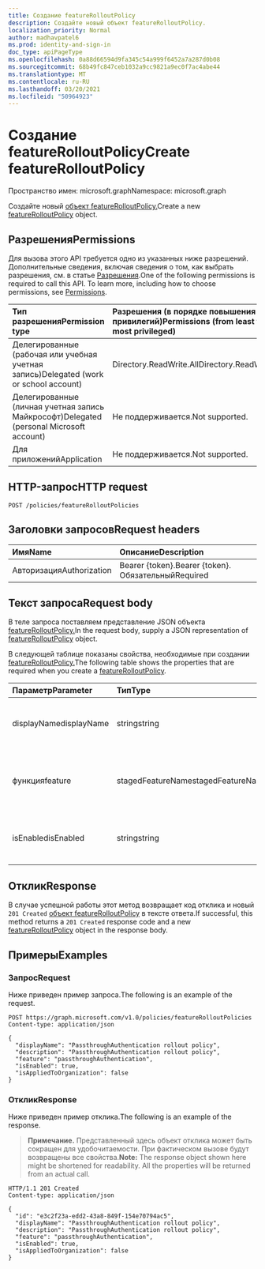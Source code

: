 ```yaml
---
title: Создание featureRolloutPolicy
description: Создайте новый объект featureRolloutPolicy.
localization_priority: Normal
author: madhavpatel6
ms.prod: identity-and-sign-in
doc_type: apiPageType
ms.openlocfilehash: 0a88d66594d9fa345c54a999f6452a7a287d0b08
ms.sourcegitcommit: 68b49fc847ceb1032a9cc9821a9ec0f7ac4abe44
ms.translationtype: MT
ms.contentlocale: ru-RU
ms.lasthandoff: 03/20/2021
ms.locfileid: "50964923"
---
```

# <a name="create-featurerolloutpolicy"></a><span data-ttu-id="47e58-103">Создание featureRolloutPolicy</span><span class="sxs-lookup"><span data-stu-id="47e58-103">Create featureRolloutPolicy</span></span>

<span data-ttu-id="47e58-104">Пространство имен: microsoft.graph</span><span class="sxs-lookup"><span data-stu-id="47e58-104">Namespace: microsoft.graph</span></span>

<span data-ttu-id="47e58-105">Создайте новый [объект featureRolloutPolicy.](../resources/featurerolloutpolicy.md)</span><span class="sxs-lookup"><span data-stu-id="47e58-105">Create a new [featureRolloutPolicy](../resources/featurerolloutpolicy.md) object.</span></span>

## <a name="permissions"></a><span data-ttu-id="47e58-106">Разрешения</span><span class="sxs-lookup"><span data-stu-id="47e58-106">Permissions</span></span>

<span data-ttu-id="47e58-p101">Для вызова этого API требуется одно из указанных ниже разрешений. Дополнительные сведения, включая сведения о том, как выбрать разрешения, см. в статье [Разрешения](/graph/permissions-reference).</span><span class="sxs-lookup"><span data-stu-id="47e58-p101">One of the following permissions is required to call this API. To learn more, including how to choose permissions, see [Permissions](/graph/permissions-reference).</span></span>

| <span data-ttu-id="47e58-109">Тип разрешения</span><span class="sxs-lookup"><span data-stu-id="47e58-109">Permission type</span></span>                        | <span data-ttu-id="47e58-110">Разрешения (в порядке повышения привилегий)</span><span class="sxs-lookup"><span data-stu-id="47e58-110">Permissions (from least to most privileged)</span></span> |
|:---------------------------------------|:--------------------------------------------|
| <span data-ttu-id="47e58-111">Делегированные (рабочая или учебная учетная запись)</span><span class="sxs-lookup"><span data-stu-id="47e58-111">Delegated (work or school account)</span></span>     | <span data-ttu-id="47e58-112">Directory.ReadWrite.All</span><span class="sxs-lookup"><span data-stu-id="47e58-112">Directory.ReadWrite.All</span></span> |
| <span data-ttu-id="47e58-113">Делегированные (личная учетная запись Майкрософт)</span><span class="sxs-lookup"><span data-stu-id="47e58-113">Delegated (personal Microsoft account)</span></span> | <span data-ttu-id="47e58-114">Не поддерживается.</span><span class="sxs-lookup"><span data-stu-id="47e58-114">Not supported.</span></span> |
| <span data-ttu-id="47e58-115">Для приложений</span><span class="sxs-lookup"><span data-stu-id="47e58-115">Application</span></span>                            | <span data-ttu-id="47e58-116">Не поддерживается.</span><span class="sxs-lookup"><span data-stu-id="47e58-116">Not supported.</span></span> |

## <a name="http-request"></a><span data-ttu-id="47e58-117">HTTP-запрос</span><span class="sxs-lookup"><span data-stu-id="47e58-117">HTTP request</span></span>

<!-- { "blockType": "ignored" } -->

```http
POST /policies/featureRolloutPolicies
```

## <a name="request-headers"></a><span data-ttu-id="47e58-118">Заголовки запросов</span><span class="sxs-lookup"><span data-stu-id="47e58-118">Request headers</span></span>

| <span data-ttu-id="47e58-119">Имя</span><span class="sxs-lookup"><span data-stu-id="47e58-119">Name</span></span>          | <span data-ttu-id="47e58-120">Описание</span><span class="sxs-lookup"><span data-stu-id="47e58-120">Description</span></span>   |
|:--------------|:--------------|
| <span data-ttu-id="47e58-121">Авторизация</span><span class="sxs-lookup"><span data-stu-id="47e58-121">Authorization</span></span> | <span data-ttu-id="47e58-122">Bearer {token}.</span><span class="sxs-lookup"><span data-stu-id="47e58-122">Bearer {token}.</span></span> <span data-ttu-id="47e58-123">Обязательный</span><span class="sxs-lookup"><span data-stu-id="47e58-123">Required</span></span> |

## <a name="request-body"></a><span data-ttu-id="47e58-124">Текст запроса</span><span class="sxs-lookup"><span data-stu-id="47e58-124">Request body</span></span>

<span data-ttu-id="47e58-125">В теле запроса поставляем представление JSON объекта [featureRolloutPolicy.](../resources/featurerolloutpolicy.md)</span><span class="sxs-lookup"><span data-stu-id="47e58-125">In the request body, supply a JSON representation of [featureRolloutPolicy](../resources/featurerolloutpolicy.md) object.</span></span>

<span data-ttu-id="47e58-126">В следующей таблице показаны свойства, необходимые при создании [featureRolloutPolicy.](../resources/featurerolloutpolicy.md)</span><span class="sxs-lookup"><span data-stu-id="47e58-126">The following table shows the properties that are required when you create a [featureRolloutPolicy](../resources/featurerolloutpolicy.md).</span></span>

| <span data-ttu-id="47e58-127">Параметр</span><span class="sxs-lookup"><span data-stu-id="47e58-127">Parameter</span></span> | <span data-ttu-id="47e58-128">Тип</span><span class="sxs-lookup"><span data-stu-id="47e58-128">Type</span></span> | <span data-ttu-id="47e58-129">Описание</span><span class="sxs-lookup"><span data-stu-id="47e58-129">Description</span></span>|
|:---------------|:--------|:----------|
|<span data-ttu-id="47e58-130">displayName</span><span class="sxs-lookup"><span data-stu-id="47e58-130">displayName</span></span> |<span data-ttu-id="47e58-131">string</span><span class="sxs-lookup"><span data-stu-id="47e58-131">string</span></span> |<span data-ttu-id="47e58-132">Имя отображения для этой политики выкатки функций.</span><span class="sxs-lookup"><span data-stu-id="47e58-132">The display name for this feature rollout policy.</span></span>|
|<span data-ttu-id="47e58-133">функция</span><span class="sxs-lookup"><span data-stu-id="47e58-133">feature</span></span> |<span data-ttu-id="47e58-134">stagedFeatureName</span><span class="sxs-lookup"><span data-stu-id="47e58-134">stagedFeatureName</span></span> |<span data-ttu-id="47e58-135">Функция, которая будет выкатываться с помощью этой политики.</span><span class="sxs-lookup"><span data-stu-id="47e58-135">The feature that would be rolled out using this policy.</span></span>|
|<span data-ttu-id="47e58-136">isEnabled</span><span class="sxs-lookup"><span data-stu-id="47e58-136">isEnabled</span></span> |<span data-ttu-id="47e58-137">string</span><span class="sxs-lookup"><span data-stu-id="47e58-137">string</span></span> |<span data-ttu-id="47e58-138">Указывает, включена ли выкатка функций.</span><span class="sxs-lookup"><span data-stu-id="47e58-138">Indicates whether the feature rollout is enabled.</span></span>|

## <a name="response"></a><span data-ttu-id="47e58-139">Отклик</span><span class="sxs-lookup"><span data-stu-id="47e58-139">Response</span></span>

<span data-ttu-id="47e58-140">В случае успешной работы этот метод возвращает код отклика и новый `201 Created` [объект featureRolloutPolicy](../resources/featurerolloutpolicy.md) в тексте ответа.</span><span class="sxs-lookup"><span data-stu-id="47e58-140">If successful, this method returns a `201 Created` response code and a new [featureRolloutPolicy](../resources/featurerolloutpolicy.md) object in the response body.</span></span>

## <a name="examples"></a><span data-ttu-id="47e58-141">Примеры</span><span class="sxs-lookup"><span data-stu-id="47e58-141">Examples</span></span>

### <a name="request"></a><span data-ttu-id="47e58-142">Запрос</span><span class="sxs-lookup"><span data-stu-id="47e58-142">Request</span></span>

<span data-ttu-id="47e58-143">Ниже приведен пример запроса.</span><span class="sxs-lookup"><span data-stu-id="47e58-143">The following is an example of the request.</span></span>

<!-- {
  "blockType": "request",
  "name": "create_featurerolloutpolicy_from_directory"
}-->

```http
POST https://graph.microsoft.com/v1.0/policies/featureRolloutPolicies
Content-type: application/json

{
  "displayName": "PassthroughAuthentication rollout policy",
  "description": "PassthroughAuthentication rollout policy",
  "feature": "passthroughAuthentication",
  "isEnabled": true,
  "isAppliedToOrganization": false
}
```

### <a name="response"></a><span data-ttu-id="47e58-144">Отклик</span><span class="sxs-lookup"><span data-stu-id="47e58-144">Response</span></span>

<span data-ttu-id="47e58-145">Ниже приведен пример отклика.</span><span class="sxs-lookup"><span data-stu-id="47e58-145">The following is an example of the response.</span></span>

> <span data-ttu-id="47e58-p103">**Примечание.** Представленный здесь объект отклика может быть сокращен для удобочитаемости. При фактическом вызове будут возвращены все свойства.</span><span class="sxs-lookup"><span data-stu-id="47e58-p103">**Note:** The response object shown here might be shortened for readability. All the properties will be returned from an actual call.</span></span>

<!-- {
  "blockType": "response",
  "truncated": true,
  "@odata.type": "microsoft.graph.featureRolloutPolicy"
} -->

```http
HTTP/1.1 201 Created
Content-type: application/json

{
  "id": "e3c2f23a-edd2-43a8-849f-154e70794ac5",
  "displayName": "PassthroughAuthentication rollout policy",
  "description": "PassthroughAuthentication rollout policy",
  "feature": "passthroughAuthentication",
  "isEnabled": true,
  "isAppliedToOrganization": false
}
```

<!-- uuid: 16cd6b66-4b1a-43a1-adaf-3a886856ed98
2019-02-04 14:57:30 UTC -->
<!-- {
  "type": "#page.annotation",
  "description": "Create featureRolloutPolicy",
  "keywords": "",
  "section": "documentation",
  "tocPath": ""
}-->


